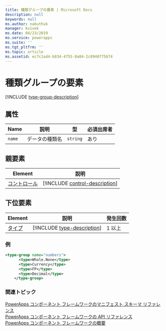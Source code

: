 ```yaml
---
title: 種類グループの要素 | Microsoft Docs
description: null
keywords: null
ms.author: nabuthuk
manager: kvivek
ms.date: 04/23/2019
ms.service: powerapps
ms.suite: ''
ms.tgt_pltfrm: ''
ms.topic: article
ms.assetid: ec7c1ad4-b834-4755-8a04-2c8940f75674
---
```


# <a name="type-group-element"></a>種類グループの要素

[!INCLUDE [type-group-description](includes/type-group-description.md)]

## <a name="attributes"></a>属性

|Name|説明|型|必須出席者|
|--|--|--|--|
|`name`|データの種類名|`string`|あり|

## <a name="parent-elements"></a>親要素

|Element|説明|
|--|--|
|[コントロール](control.md)|[!INCLUDE [control-description](includes/control-description.md)]|


## <a name="child-elements"></a>下位要素

|Element|説明|発生回数|
|--|--|--|
|[タイプ](type.md)|[!INCLUDE [type-description](includes/type-description.md)]|1 以上|

### <a name="example"></a>例

```XML
<type-group name="numbers">
      <type>Whole.None</type>
      <type>Currency</type>
      <type>FP</type>
      <type>Decimal</type>
    </type-group>
```

### <a name="related-topics"></a>関連トピック

[PowerApps コンポーネント フレームワークのマニフェスト スキーマ リファレンス](index.md)<br/>
[PowerApps コンポーネント フレームワークの API リファレンス](../reference/index.md)<br/>
[PowerApps コンポーネント フレームワークの概要](../overview.md)